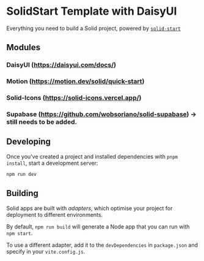# SolidStart Template with DaisyUI

Everything you need to build a Solid project, powered by [`solid-start`](https://solid-start-docs.deno.dev/getting-started/what-is-solidstart)

## Modules

### DaisyUI (https://daisyui.com/docs/)

### Motion (https://motion.dev/solid/quick-start)

### Solid-Icons (https://solid-icons.vercel.app/)

### Supabase (https://github.com/wobsoriano/solid-supabase) -> still needs to be added.

## Developing

Once you've created a project and installed dependencies with `pnpm install`, start a development server:

```bash
npm run dev
```

## Building

Solid apps are built with _adapters_, which optimise your project for deployment to different environments.

By default, `npm run build` will generate a Node app that you can run with `npm start`.

To use a different adapter, add it to the `devDependencies` in `package.json` and specify in your `vite.config.js`.
